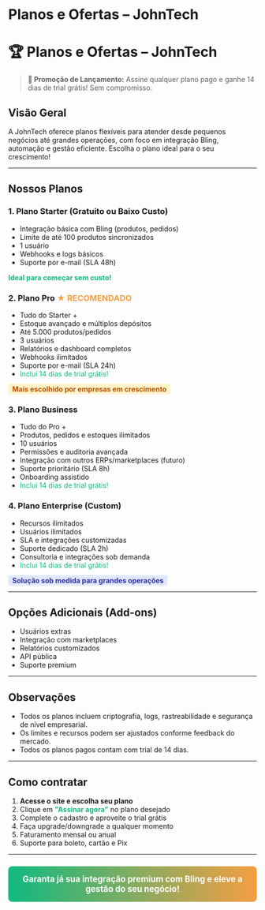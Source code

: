 # Planos e Ofertas – JohnTech


# 🏆 Planos e Ofertas – JohnTech

> **🚀 Promoção de Lançamento:** Assine qualquer plano pago e ganhe 14 dias de trial grátis! Sem compromisso.

## Visão Geral

A JohnTech oferece planos flexíveis para atender desde pequenos negócios até grandes operações, com foco em integração Bling, automação e gestão eficiente. Escolha o plano ideal para o seu crescimento!

---

## Nossos Planos


### 1. Plano Starter (Gratuito ou Baixo Custo)

- Integração básica com Bling (produtos, pedidos)
- Limite de até 100 produtos sincronizados
- 1 usuário
- Webhooks e logs básicos
- Suporte por e-mail (SLA 48h)

<span style="color: #10b981; font-weight: bold;">Ideal para começar sem custo!</span>


### 2. Plano Pro <span style="color: #f59e42; font-weight: bold;">★ RECOMENDADO</span>

- Tudo do Starter +
- Estoque avançado e múltiplos depósitos
- Até 5.000 produtos/pedidos
- 3 usuários
- Relatórios e dashboard completos
- Webhooks ilimitados
- Suporte por e-mail (SLA 24h)
- <span style="color: #10b981;">Inclui 14 dias de trial grátis!</span>

<span style="background: #fef3c7; color: #b45309; padding: 2px 8px; border-radius: 4px; font-weight: bold;">Mais escolhido por empresas em crescimento</span>


### 3. Plano Business

- Tudo do Pro +
- Produtos, pedidos e estoques ilimitados
- 10 usuários
- Permissões e auditoria avançada
- Integração com outros ERPs/marketplaces (futuro)
- Suporte prioritário (SLA 8h)
- Onboarding assistido
- <span style="color: #10b981;">Inclui 14 dias de trial grátis!</span>


### 4. Plano Enterprise (Custom)

- Recursos ilimitados
- Usuários ilimitados
- SLA e integrações customizadas
- Suporte dedicado (SLA 2h)
- Consultoria e integrações sob demanda
- <span style="color: #10b981;">Inclui 14 dias de trial grátis!</span>

<span style="background: #e0e7ff; color: #3730a3; padding: 2px 8px; border-radius: 4px; font-weight: bold;">Solução sob medida para grandes operações</span>

---


## Opções Adicionais (Add-ons)

- Usuários extras
- Integração com marketplaces
- Relatórios customizados
- API pública
- Suporte premium

---


## Observações

- Todos os planos incluem criptografia, logs, rastreabilidade e segurança de nível empresarial.
- Os limites e recursos podem ser ajustados conforme feedback do mercado.
- Todos os planos pagos contam com trial de 14 dias.

---


## Como contratar

1. **Acesse o site e escolha seu plano**
2. Clique em <span style="color: #10b981; font-weight: bold;">"Assinar agora"</span> no plano desejado
3. Complete o cadastro e aproveite o trial grátis
4. Faça upgrade/downgrade a qualquer momento
5. Faturamento mensal ou anual
6. Suporte para boleto, cartão e Pix

---

<span style="display: block; background: linear-gradient(90deg, #10b981 0%, #f59e42 100%); color: #fff; padding: 16px; border-radius: 8px; text-align: center; font-size: 1.2em; font-weight: bold; margin-top: 24px;">Garanta já sua integração premium com Bling e eleve a gestão do seu negócio!</span>
